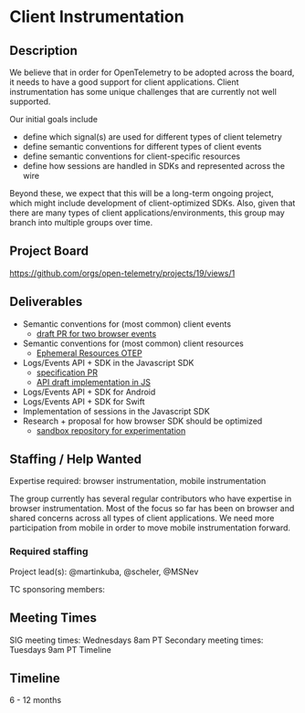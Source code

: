# Client Instrumentation

## Description

We believe that in order for OpenTelemetry to be adopted across the board, it needs to have a good support for client applications. Client instrumentation has some unique challenges that are currently not well supported.

Our initial goals include

* define which signal(s) are used for different types of client telemetry
* define semantic conventions for different types of client events
* define semantic conventions for client-specific resources
* define how sessions are handled in SDKs and represented across the wire

Beyond these, we expect that this will be a long-term ongoing project, which might include development of client-optimized SDKs. Also, given that there are many types of client applications/environments, this group may branch into multiple groups over time.

## Project Board

https://github.com/orgs/open-telemetry/projects/19/views/1

## Deliverables

* Semantic conventions for (most common) client events
  * [draft PR for two browser events](https://github.com/martinkuba/opentelemetry-specification/pull/1)
* Semantic conventions for (most common) client resources
  * [Ephemeral Resources OTEP](https://github.com/open-telemetry/oteps/pull/208)
* Logs/Events API + SDK in the Javascript SDK
  * [specification PR](https://github.com/open-telemetry/opentelemetry-specification/pull/2676)
  * [API draft implementation in JS](https://github.com/open-telemetry/opentelemetry-js/pull/3117)
* Logs/Events API + SDK for Android
* Logs/Events API + SDK for Swift
* Implementation of sessions in the Javascript SDK
* Research + proposal for how browser SDK should be optimized
  * [sandbox repository for experimentation](https://github.com/open-telemetry/opentelemetry-sandbox-web-js)

## Staffing / Help Wanted

Expertise required: browser instrumentation, mobile instrumentation

The group currently has several regular contributors who have expertise in browser instrumentation. Most of the focus so far has been on browser and shared concerns across all types of client applications. We need more participation from mobile in order to move mobile instrumentation forward.

### Required staffing

Project lead(s): @martinkuba, @scheler, @MSNev

TC sponsoring members:

## Meeting Times

SIG meeting times: Wednesdays 8am PT
Secondary meeting times: Tuesdays 9am PT
Timeline

##  Timeline
6 - 12 months

